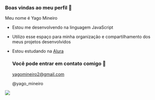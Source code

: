 ### Boas vindas ao meu perfil 💟

Meu nome é Yago Mineiro 

- Estou me desenvolvendo na linguagem JavaScript
- Utilizo esse espaço para minha organização e compartilhamento dos meus projetos desenvolvidos
- Estou estudando na [Alura](https:www.alura.com.br)

  ### Você pode entrar em contato comigo 📧

  yagomineiro2@gmail.com
  
  @yago_mineiro

![]( https://media1.tenor.com/m/aSvNzSQUVwAAAAAC/luffy-gear-5.gif)
  
